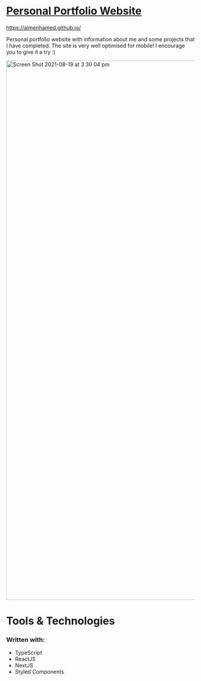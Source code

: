 
# [Personal Portfolio Website](https://aimenhamed.github.io/)

https://aimenhamed.github.io/

Personal portfolio website with information about me and some projects that I have completed. The site is very well optimised for mobile! I encourage you to give it a try :)

<img width="1440" alt="Screen Shot 2021-08-19 at 3 30 04 pm" src="https://user-images.githubusercontent.com/66828989/130013164-172fbc8a-7001-4cdd-9c6d-16b8960aaa78.png">

# Tools & Technologies

### Written with:

- TypeScript
- ReactJS
- NextJS
- Styled Components
